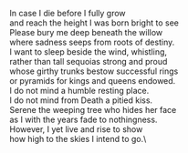 In case I die before I fully grow\
and reach the height I was born bright to see\
Please bury me deep beneath the willow\
where sadness seeps from roots of destiny.\
I want to sleep beside the wind, whistling,\
rather than tall sequoias strong and proud\
whose girthy trunks bestow successful rings\
or pyramids for kings and queens endowed.\
I do not mind a humble resting place.\
I do not mind from Death a pitied kiss.\
Serene the weeping tree who hides her face\
as I with the years fade to nothingness.\
However, I yet live and rise to show\
how high to the skies I intend to go.\